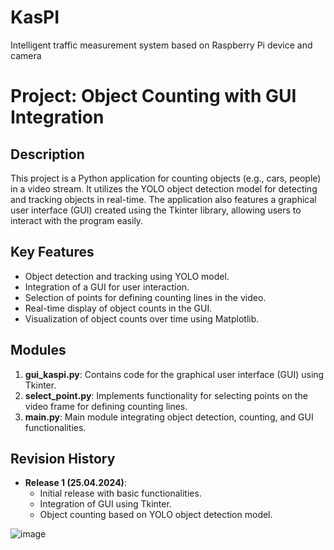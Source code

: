 # KasPI
Intelligent traffic measurement system based on Raspberry Pi device and camera

# Project: Object Counting with GUI Integration

## Description
This project is a Python application for counting objects (e.g., cars, people) in a video stream. It utilizes the YOLO object detection model for detecting and tracking objects in real-time. The application also features a graphical user interface (GUI) created using the Tkinter library, allowing users to interact with the program easily.

## Key Features
- Object detection and tracking using YOLO model.
- Integration of a GUI for user interaction.
- Selection of points for defining counting lines in the video.
- Real-time display of object counts in the GUI.
- Visualization of object counts over time using Matplotlib.

## Modules
1. **gui_kaspi.py**: Contains code for the graphical user interface (GUI) using Tkinter.
2. **select_point.py**: Implements functionality for selecting points on the video frame for defining counting lines.
3. **main.py**: Main module integrating object detection, counting, and GUI functionalities.

## Revision History
- **Release 1 (25.04.2024)**:
  - Initial release with basic functionalities.
  - Integration of GUI using Tkinter.
  - Object counting based on YOLO object detection model.

![image](https://github.com/kkkasprzyk/KasPI/assets/56090710/8d583dbc-fbf3-4777-a113-3d69e35031e8)

